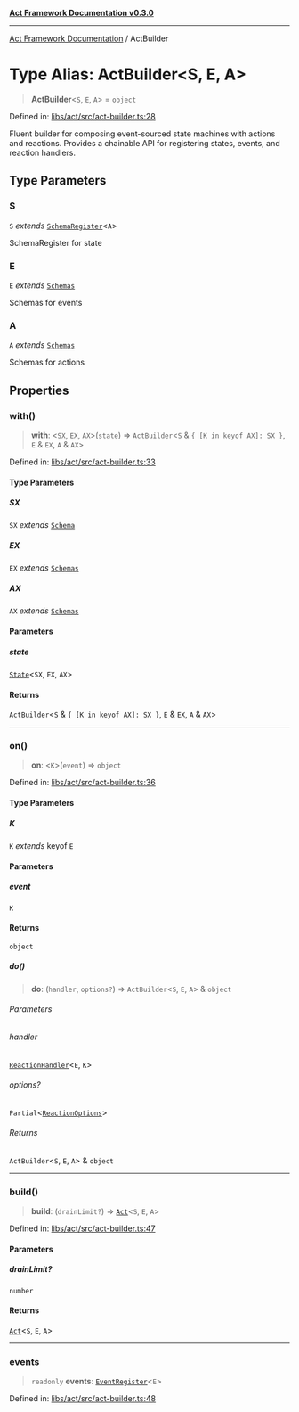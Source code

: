 [**Act Framework Documentation v0.3.0**](../README.md)

***

[Act Framework Documentation](../globals.md) / ActBuilder

# Type Alias: ActBuilder\<S, E, A\>

> **ActBuilder**\<`S`, `E`, `A`\> = `object`

Defined in: [libs/act/src/act-builder.ts:28](https://github.com/Rotorsoft/act-root/blob/b40f67575d048d860d7c67a52d36c927803922d7/libs/act/src/act-builder.ts#L28)

Fluent builder for composing event-sourced state machines with actions and reactions.
Provides a chainable API for registering states, events, and reaction handlers.

## Type Parameters

### S

`S` *extends* [`SchemaRegister`](SchemaRegister.md)\<`A`\>

SchemaRegister for state

### E

`E` *extends* [`Schemas`](Schemas.md)

Schemas for events

### A

`A` *extends* [`Schemas`](Schemas.md)

Schemas for actions

## Properties

### with()

> **with**: \<`SX`, `EX`, `AX`\>(`state`) => `ActBuilder`\<`S` & `{ [K in keyof AX]: SX }`, `E` & `EX`, `A` & `AX`\>

Defined in: [libs/act/src/act-builder.ts:33](https://github.com/Rotorsoft/act-root/blob/b40f67575d048d860d7c67a52d36c927803922d7/libs/act/src/act-builder.ts#L33)

#### Type Parameters

##### SX

`SX` *extends* [`Schema`](Schema.md)

##### EX

`EX` *extends* [`Schemas`](Schemas.md)

##### AX

`AX` *extends* [`Schemas`](Schemas.md)

#### Parameters

##### state

[`State`](State.md)\<`SX`, `EX`, `AX`\>

#### Returns

`ActBuilder`\<`S` & `{ [K in keyof AX]: SX }`, `E` & `EX`, `A` & `AX`\>

***

### on()

> **on**: \<`K`\>(`event`) => `object`

Defined in: [libs/act/src/act-builder.ts:36](https://github.com/Rotorsoft/act-root/blob/b40f67575d048d860d7c67a52d36c927803922d7/libs/act/src/act-builder.ts#L36)

#### Type Parameters

##### K

`K` *extends* keyof `E`

#### Parameters

##### event

`K`

#### Returns

`object`

##### do()

> **do**: (`handler`, `options?`) => `ActBuilder`\<`S`, `E`, `A`\> & `object`

###### Parameters

###### handler

[`ReactionHandler`](ReactionHandler.md)\<`E`, `K`\>

###### options?

`Partial`\<[`ReactionOptions`](ReactionOptions.md)\>

###### Returns

`ActBuilder`\<`S`, `E`, `A`\> & `object`

***

### build()

> **build**: (`drainLimit?`) => [`Act`](../classes/Act.md)\<`S`, `E`, `A`\>

Defined in: [libs/act/src/act-builder.ts:47](https://github.com/Rotorsoft/act-root/blob/b40f67575d048d860d7c67a52d36c927803922d7/libs/act/src/act-builder.ts#L47)

#### Parameters

##### drainLimit?

`number`

#### Returns

[`Act`](../classes/Act.md)\<`S`, `E`, `A`\>

***

### events

> `readonly` **events**: [`EventRegister`](EventRegister.md)\<`E`\>

Defined in: [libs/act/src/act-builder.ts:48](https://github.com/Rotorsoft/act-root/blob/b40f67575d048d860d7c67a52d36c927803922d7/libs/act/src/act-builder.ts#L48)

